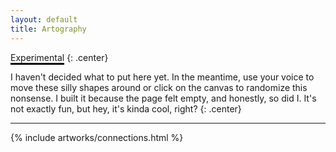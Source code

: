 ```yaml
---
layout: default
title: Artography
---
```


<span style="border-bottom: 3px solid black;">Experimental</span>
{: .center}

I haven't decided what to put here yet. In the meantime, use your voice to move these silly shapes around or click on the canvas to randomize this nonsense. I built it because the page felt empty, and honestly, so did I. It's not exactly fun, but hey, it's kinda cool, right?
{: .center}

---

{% include artworks/connections.html %}
